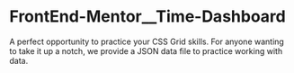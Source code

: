 # FrontEnd-Mentor__Time-Dashboard
A perfect opportunity to practice your CSS Grid skills. For anyone wanting to take it up a notch, we provide a JSON data file to practice working with data.
